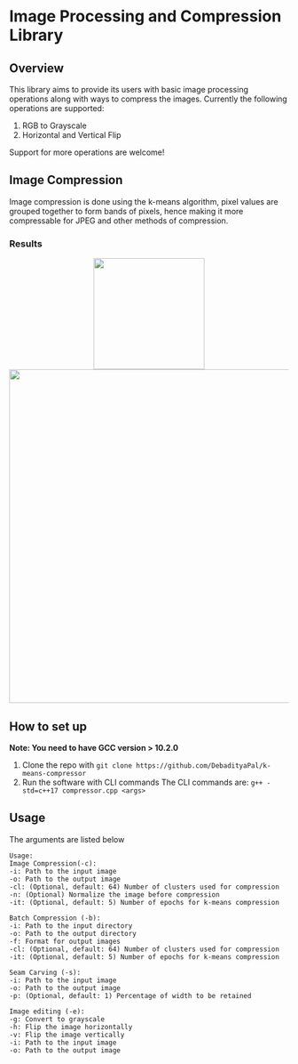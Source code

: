 
# Image Processing and Compression Library
## Overview
This library aims to provide its users with basic image processing operations along with ways to compress the images.
Currently the following operations are supported:
1. RGB to Grayscale
2. Horizontal and Vertical Flip

Support for more operations are welcome!

## Image Compression
Image compression is done using the k-means algorithm, pixel values are grouped together to form bands of pixels, hence making it more compressable for JPEG and other methods of compression.

### Results
<p align="center">
	<img src="https://drive.google.com/uc?export=view&id=1BU32rxhES8PYnSuKIEJHoetdFSLWIlN3" width="200">
	<img src="https://drive.google.com/uc?export=view&id=1Oty_3M9GRTVdfcXivr4d_75dMvbZiPFV" width="600">
</p>

## How to set up
**Note: You need to have GCC version > 10.2.0**

1. Clone the repo with `git clone https://github.com/DebadityaPal/k-means-compressor`
2. Run the software with CLI commands
The CLI commands are:
`g++ -std=c++17 compressor.cpp <args>`

## Usage
The arguments are listed below
```
Usage:
Image Compression(-c):
-i: Path to the input image
-o: Path to the output image
-cl: (Optional, default: 64) Number of clusters used for compression 
-n: (Optional) Normalize the image before compression
-it: (Optional, default: 5) Number of epochs for k-means compression

Batch Compression (-b):
-i: Path to the input directory
-o: Path to the output directory
-f: Format for output images
-cl: (Optional, default: 64) Number of clusters used for compression 
-it: (Optional, default: 5) Number of epochs for k-means compression

Seam Carving (-s):
-i: Path to the input image
-o: Path to the output image
-p: (Optional, default: 1) Percentage of width to be retained    
   
Image editing (-e):
-g: Convert to grayscale
-h: Flip the image horizontally
-v: Flip the image vertically
-i: Path to the input image
-o: Path to the output image
```
